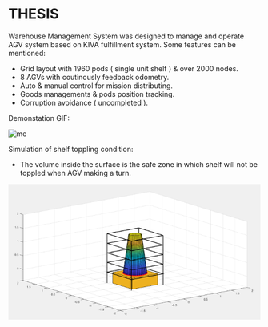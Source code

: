 # THESIS
Warehouse Management System was designed to manage and operate AGV system based on KIVA fulfillment system.
Some features can be mentioned:
- Grid layout with 1960 pods ( single unit shelf ) & over 2000 nodes.
- 8 AGVs with coutinously feedback odometry.
- Auto & manual control for mission distributing.
- Goods managements & pods position tracking.
- Corruption avoidance ( uncompleted ).


Demonstation GIF:

![me](https://github.com/HungMechatronics/THESIS/blob/main/Demo.gif)

Simulation of shelf toppling condition:
- The volume inside the surface is the safe zone in which shelf will not be toppled when AGV making a turn.

![me](https://github.com/HungMechatronics/THESIS/blob/main/imageresize.png)
